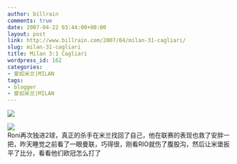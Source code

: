 ```yaml
---
author: billrain
comments: true
date: 2007-04-22 03:44:00+00:00
layout: post
link: http://www.billrain.com/2007/04/milan-31-cagliari/
slug: milan-31-cagliari
title: Milan 3:1 Cagliari
wordpress_id: 162
categories:
- 爱如米兰|MILAN
tags:
- blogger
- 爱如米兰|MILAN
---
```


[![](http://bp1.blogger.com/_lAHIYwHGO4A/Rira5A6BKlI/AAAAAAAABTg/sakm1jKW39U/s400/U2029P6T12D2882590F44DT20070422034221.jpg)](http://bp1.blogger.com/_lAHIYwHGO4A/Rira5A6BKlI/AAAAAAAABTg/sakm1jKW39U/s1600-h/U2029P6T12D2882590F44DT20070422034221.jpg)  


[![](http://bp2.blogger.com/_lAHIYwHGO4A/Rira5Q6BKmI/AAAAAAAABTo/ZpbRliMIIUo/s400/U2029P6T12D2882609F44DT20070422042549.jpg)](http://bp2.blogger.com/_lAHIYwHGO4A/Rira5Q6BKmI/AAAAAAAABTo/ZpbRliMIIUo/s1600-h/U2029P6T12D2882609F44DT20070422042549.jpg)  
Roni再次独进2球，真正的杀手在米兰找回了自己，他在联赛的表现也救了安胖一把，昨天睡觉之前看了一眼曼联，巧得很，刚看RIO就伤了腹股沟，然后让米堡扳平了比分，看看他们欧冠怎么打了
